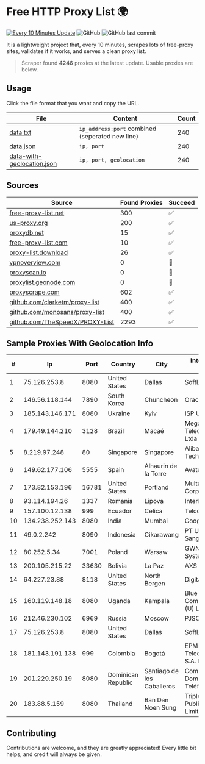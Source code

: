 
# Free HTTP Proxy List 🌍

[![Every 10 Minutes Update](https://github.com/mertguvencli/http-proxy-list/actions/workflows/main.yml/badge.svg?branch=main)](https://github.com/mertguvencli/http-proxy-list/actions/workflows/main.yml)
![GitHub](https://img.shields.io/github/license/mertguvencli/http-proxy-list)
![GitHub last commit](https://img.shields.io/github/last-commit/mertguvencli/http-proxy-list)

It is a lightweight project that, every 10 minutes, scrapes lots of free-proxy sites, validates if it works, and serves a clean proxy list.


> Scraper found **4246** proxies at the latest update. Usable proxies are below.

## Usage

Click the file format that you want and copy the URL.


|File|Content|Count|
|----|-------|-----|
|[data.txt](https://raw.githubusercontent.com/mertguvencli/http-proxy-list/main/proxy-list/data.txt)|`ip_address:port` combined (seperated new line)|240|
|[data.json](https://raw.githubusercontent.com/mertguvencli/http-proxy-list/main/proxy-list/data.json)|`ip, port`|240|
|[data-with-geolocation.json](https://raw.githubusercontent.com/mertguvencli/http-proxy-list/main/proxy-list/data-with-geolocation.json)|`ip, port, geolocation`|240|

## Sources

|Source|Found Proxies|Succeed|
|------|-------------|-------|
|[free-proxy-list.net](https://free-proxy-list.net)|300|✅|
|[us-proxy.org](https://www.us-proxy.org)|200|✅|
|[proxydb.net](http://proxydb.net)|15|✅|
|[free-proxy-list.com](https://free-proxy-list.com/?page=&port=&type%5B%5D=http&type%5B%5D=https&up_time=0&search=Search)|10|✅|
|[proxy-list.download](https://www.proxy-list.download/HTTP)|26|✅|
|[vpnoverview.com](https://vpnoverview.com/privacy/anonymous-browsing/free-proxy-servers)|0|🚫|
|[proxyscan.io](https://www.proxyscan.io)|0|🚫|
|[proxylist.geonode.com](https://proxylist.geonode.com/api/proxy-list?limit=300&page=1&sort_by=lastChecked&sort_type=desc&protocols=http,https)|0|🚫|
|[proxyscrape.com](https://api.proxyscrape.com/v2/?request=displayproxies&protocol=http&timeout=10000&country=all&ssl=all&anonymity=all)|602|✅|
|[github.com/clarketm/proxy-list](https://raw.githubusercontent.com/clarketm/proxy-list/master/proxy-list-raw.txt)|400|✅|
|[github.com/monosans/proxy-list](https://raw.githubusercontent.com/monosans/proxy-list/main/proxies/http.txt)|400|✅|
|[github.com/TheSpeedX/PROXY-List](https://raw.githubusercontent.com/TheSpeedX/PROXY-List/master/http.txt)|2293|✅|


## Sample Proxies With Geolocation Info

|#|Ip|Port|Country|City|Internet Service Provider|
|-|--|----|-------|----|-------------------------|
|1|75.126.253.8|8080|United States|Dallas|SoftLayer|
|2|146.56.118.144|7890|South Korea|Chuncheon|Oracle Corporation|
|3|185.143.146.171|8080|Ukraine|Kyiv|ISP UTELS|
|4|179.49.144.210|3128|Brazil|Macaé|Meganet Telecomumicacoes Ltda|
|5|8.219.97.248|80|Singapore|Singapore|Alibaba (US) Technology Co., Ltd.|
|6|149.62.177.106|5555|Spain|Alhaurin de la Torre|Avatel Telecom|
|7|173.82.153.196|16781|United States|Portland|Multacom Corporation|
|8|93.114.194.26|1337|Romania|Lipova|Interkvm Host SRL|
|9|157.100.12.138|999|Ecuador|Celica|Telconet S.A|
|10|134.238.252.143|8080|India|Mumbai|Google LLC|
|11|49.0.2.242|8090|Indonesia|Cikarawang|PT Usaha Adi Sanggoro|
|12|80.252.5.34|7001|Poland|Warsaw|GWNET Autonomus System|
|13|200.105.215.22|33630|Bolivia|La Paz|AXS Bolivia S. A.|
|14|64.227.23.88|8118|United States|North Bergen|DigitalOcean, LLC|
|15|160.119.148.18|8080|Uganda|Kampala|Blue Crane Communications (U) Ltd|
|16|212.46.230.102|6969|Russia|Moscow|PJSC "Vimpelcom"|
|17|75.126.253.8|8080|United States|Dallas|SoftLayer|
|18|181.143.191.138|999|Colombia|Bogotá|EPM Telecomunicaciones S.A. E.S.P.|
|19|201.229.250.19|8080|Dominican Republic|Santiago de los Caballeros|Compañía Dominicana de Teléfonos S. A.|
|20|183.88.5.159|8080|Thailand|Ban Dan Noen Sung|Triple T Broadband Public Company Limited|



## Contributing

Contributions are welcome, and they are greatly appreciated! Every
little bit helps, and credit will always be given.

